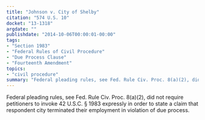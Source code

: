 ```yaml
---
title: "Johnson v. City of Shelby"
citation: "574 U.S. 10"
docket: "13-1318"
argdate: ""
publishdate: "2014-10-06T00:00:01-00:00"
tags:
- "Section 1983"
- "Federal Rules of Civil Procedure"
- "Due Process Clause"
- "Fourteenth Amendment"
topics:
- "civil procedure"
summary: "Federal pleading rules, see Fed. Rule Civ. Proc. 8(a)(2), did not require petitioners to invoke 42 U.S.C. § 1983 expressly in order to state a claim that respondent city terminated their employment in violation of due process."
---
```

Federal pleading rules, see Fed. Rule Civ. Proc. 8(a)(2), did not require petitioners to invoke 42 U.S.C. § 1983 expressly in order to state a claim that respondent city terminated their employment in violation of due process.
